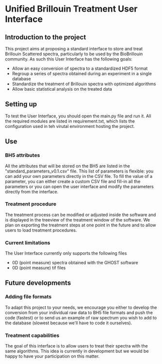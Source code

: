# Unified Brillouin Treatment User Interface

## Introduction to the project

This project aims at proposing a standard interface to store and treat Brillouin Scattered spectra, particularly to be used by the BioBrillouin community. As such this User Interface has the following goals:
- Allow an easy conversion of spectra to a standardized HDF5 format
- Regroup a series of spectra obtained during an experiment in a single database
- Standardize the treatment of Brillouin spectra with optimized algorithms
- Allow basic statistical analysis on the treated data

## Setting up

To test the User Interface, you should open the main.py file and run it. All the required modules are listed in requirement.txt, which lists the configuration used in teh virutal environment hosting the project.

## Use

### BH5 attributes

All the attributes that will be stored on the BH5 are listed in the "standard_parameters_v0.1.csv" file. This list of parameters is flexible: you can add your own parameters directly in the CSV file. To fill the value of a parameter, you can either create a custom CSV file and fill-in all the parameters or you can open the user interface and modify the parameters directly from the interface.

### Treatment procedure

The treatment process can be modified or adjusted inside the software and is displayed in the treeview of the treatment window of the software. We plan on exporting the treatment steps at one point in the future and to allow users to load treatment procedures.

### Current limitations

The User Interface currently only supports the following files
- 0D (point measure) spectra obtained with the GHOST software
- 0D (point measure) tif files

## Future developments

### Adding file formats

To adapt this project to your needs, we encourage you either to develop the conversion from your individual raw data to BH5 file formats and push the code (fastest) or to send us an example of raw spectrum you wish to add to the database (slowest because we'll have to code it ourselves).

### Treatment capabilities

The goal of this interface is to allow users to treat their spectra with the same algorithms. This idea is currently in development but we would be happy to have your participation on this matter.
